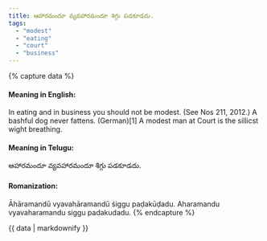 ```yaml
---
title: ఆహారమందూ వ్యవహారమందూ శిగ్గు పడకూడదు.
tags:
  - "modest"
  - "eating"
  - "court"
  - "business"
---
```


{% capture data %}
#### Meaning in English:
In eating and in business you should not be modest.
(See Nos 211, 2012.)
A bashful dog never fattens. (German)[1]
A modest man at Court is the sillicst wight breathing.

#### Meaning in Telugu:
ఆహారమందూ వ్యవహారమందూ శిగ్గు పడకూడదు.

#### Romanization:
Āhāramandū vyavahāramandū śiggu paḍakūḍadu.
Aharamandu vyavaharamandu siggu padakudadu.
{% endcapture %}

{{ data | markdownify }}

